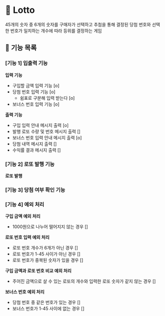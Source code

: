 # 🎯 Lotto
45개의 숫자 중 6개의 숫자를 구매자가 선택하고 추첨을 통해 결정된 당첨 번호와 선택한 번호가 일치하는 개수에 따라 등위를 결정하는 게임

## 🔧 기능 목록
### [기능 1] 입출력 기능   
**입력 기능**
* 구입할 금액 입력 기능 [o]
* 당첨 번호 입력 기능 [o]
    * 쉼표로 구분해 입력 받는다 [o]
* 보너스 번호 입력 기능 [o]

**출력 기능**
* 구입 입력 안내 메시지 출력 [o]
* 발행 로또 수량 및 번호 메시지 출력 []
* 보너스 번호 입력 안내 메시지 출력 [o]
* 당첨 내역 메시지 출력 []
* 수익률 결과 메시지 출력 []

### [기능 2] 로또 발행 기능
**로또 발행**

### [기능 3] 당첨 여부 확인 기능
### [기능 4] 예외 처리
**구입 금액 예외 처리**   
* 1000원으로 나누어 떨어지지 않는 경우 []    

**로또 번호 입력 예외 처리**   
* 로또 번호 개수가 6개가 아닌 경우 []
* 로또 번호가 1-45 사이가 아닌 경우 []
* 로또 번호가 중복된 숫자가 있을 경우 []   

**구입 금액과 로또 번호 비교 예외 처리**   
* 주어진 금액으로 살 수 있는 로또의 개수와 입력한 로또 숫자가 같지 않는 경우 []   

**보너스 번호 예외 처리**
* 당첨 번호 중 같은 번호가 있는 경우 []
* 보너스 번호가 1-45 사이에 없는 경우 []
